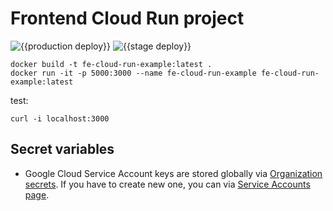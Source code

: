 # Frontend Cloud Run project

![{{production deploy}}](https://github.com/trisbee/fe-cloud-run-example/workflows/production/badge.svg)
![{{stage deploy}}](https://github.com/trisbee/fe-cloud-run-example/workflows/stage/badge.svg)

```
docker build -t fe-cloud-run-example:latest .
docker run -it -p 5000:3000 --name fe-cloud-run-example fe-cloud-run-example:latest
```

test:

```
curl -i localhost:3000
```


## Secret variables

- Google Cloud Service Account keys are stored globally via [Organization secrets](https://github.com/organizations/trisbee/settings/secrets). If you have to create new one, you can via [Service Accounts page](https://cloud.google.com/iam/docs/creating-managing-service-account-keys#iam-service-account-keys-create-console).